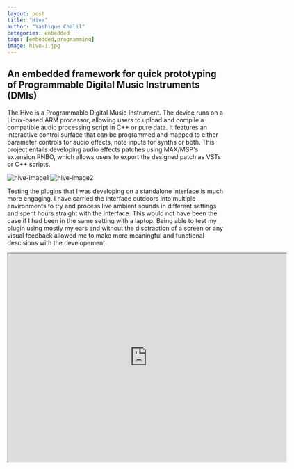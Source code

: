 ```yaml
---
layout: post
title: "Hive"
author: "Yashique Chalil"
categories: embedded
tags: [embedded,programming]
image: hive-1.jpg
---
```


## An embedded framework for quick prototyping of Programmable Digital Music Instruments (DMIs)

The Hive is a Programmable Digital Music Instrument. The device runs on a Linux-based ARM processor, allowing users to upload and compile a compatible audio processing script in C++ or pure data. It features an interactive control surface that can be programmed and mapped to either parameter controls for audio effects, note inputs for synths or both. This project entails developing audio effects patches using MAX/MSP's extension RNBO, which allows users to export the designed patch as VSTs or C++ scripts.


<img src="{{ site.github.url }}/assets/img/hive-2.jpg" alt="hive-image1"> 

<img src="{{ site.github.url }}/assets/img/hive-3.jpg" alt="hive-image2">

Testing the plugins that I was developing on a standalone interface is much more engaging. I have carried the interface outdoors into multiple environments to try and process live ambient sounds in different settings and spent hours straight with the interface. This would not have been the case if I had been in the same setting with a laptop. Being able to test my plugin using mostly my ears and without the disctraction of a screen or any visual feedback allowed me to make more meaningful and functional descisions with the developement. 


<iframe src="https://drive.google.com/file/d/1F5gxEPQKHYX0lJQXMOaoHJQ12kqyIVYn/preview" width="640" height="480" allow="autoplay"></iframe>

